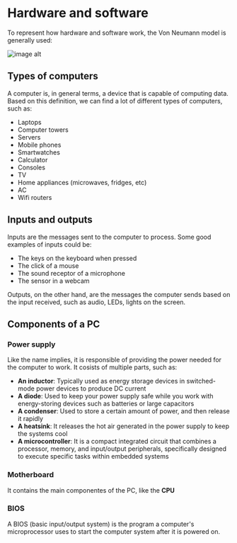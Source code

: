 # Hardware and software
To represent how hardware and software work, the Von Neumann model is generally used:

![image alt](https://upload.wikimedia.org/wikipedia/commons/thumb/e/e5/Von_Neumann_Architecture.svg/2560px-Von_Neumann_Architecture.svg.png)

## Types of computers
A computer is, in general terms, a device that is capable of computing data. Based on this definition, we can find a lot of different types of computers, such as:
- Laptops
- Computer towers
- Servers
- Mobile phones
- Smartwatches
- Calculator
- Consoles
- TV
- Home appliances (microwaves, fridges, etc)
- AC
- Wifi routers

## Inputs and outputs
Inputs are the messages sent to the computer to process. Some good examples of inputs could be:
- The keys on the keyboard when pressed
- The click of a mouse
- The sound receptor of a microphone
- The sensor in a webcam

Outputs, on the other hand, are the messages the computer sends based on the input received, such as audio, LEDs, lights on the screen.
## Components of a PC

### Power supply 

Like the name implies, it is responsible of providing the power needed for the computer to work. It cosists of multiple parts, such as:
- **An inductor**: Typically used as energy storage devices in switched-mode power devices to produce DC current
- **A diode**: Used to keep your power supply safe while you work with energy-storing devices such as batteries or large capacitors
- **A condenser**: Used to store a certain amount of power, and then release it rapidly
- **A heatsink**: It releases the hot air generated in the power supply to keep the systems cool
- **A microcontroller**: It is a compact integrated circuit that combines a processor, memory, and input/output peripherals, specifically designed to execute specific tasks within embedded systems

### Motherboard
It contains the main componentes of the PC, like the **CPU**

### BIOS
A BIOS (basic input/output system) is the program a computer's microprocessor uses to start the computer system after it is powered on. 

